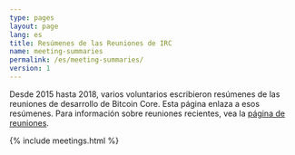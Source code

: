 ```yaml
---
type: pages
layout: page
lang: es
title: Resúmenes de las Reuniones de IRC
name: meeting-summaries
permalink: /es/meeting-summaries/
version: 1
---
```

Desde 2015 hasta 2018, varios voluntarios escribieron resúmenes de las
reuniones de desarrollo de Bitcoin Core.  Esta página enlaza a esos resúmenes.
Para información sobre reuniones recientes, vea la [página de
reuniones][meetings page].

{% include meetings.html %}

[meetings page]: /es/meetings/
